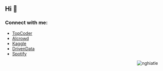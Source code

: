 ## Hi 👋

### Connect with me:

- [TopCoder](https://www.topcoder.com/members/wiliamli)
- [AIcrowd](https://www.aicrowd.com/participants/wiliam_li)
- [Kaggle](https://www.kaggle.com/nghiatle)
- [DrivenData](https://www.drivendata.org/users/nghiatle/)
- [Spotify](https://open.spotify.com/playlist/5JDihfq2STJ1AArABBviMh?si=e7851ea5bf404d16)

<p align="right"> <img src="https://komarev.com/ghpvc/?username=nghiatle&label=Profile%20views&color=0e75b6&style=flat" alt="nghiatle" /> </p>

<!--
Here are some ideas to get you started:

- 🔭 I’m currently working on ...
- 🌱 I’m currently learning ...
- 👯 I’m looking to collaborate on ...
- 🤔 I’m looking for help with ...
- 💬 Ask me about ...
- 📫 How to reach me: ...
- 😄 Pronouns: ...
- ⚡ Fun fact: ...
-->
